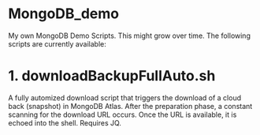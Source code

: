 # MongoDB_demo
My own MongoDB Demo Scripts. This might grow over time. The following scripts are currently available:

# 1. downloadBackupFullAuto.sh
A fully automized download script that triggers the download of a cloud back (snapshot) in MongoDB Atlas. After the preparation phase, a constant scanning for the download URL occurs. Once the URL is available, it is echoed into the shell. 
Requires JQ.

